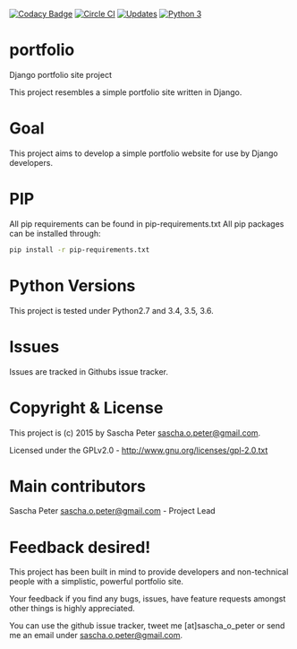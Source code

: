 [![Codacy Badge](https://api.codacy.com/project/badge/Grade/adff507bf4a54e618fbd02e04666b33c)](https://www.codacy.com/app/sascha.o.peter/portfolio?utm_source=github.com&utm_medium=referral&utm_content=Sascha-Peter/portfolio&utm_campaign=badger)
[![Circle CI](https://circleci.com/gh/Sascha-Peter/portfolio.svg?style=svg)](https://circleci.com/gh/Sascha-Peter/portfolio) [![Updates](https://pyup.io/repos/github/Sascha-Peter/portfolio/shield.svg)](https://pyup.io/repos/github/Sascha-Peter/portfolio/) [![Python 3](https://pyup.io/repos/github/Sascha-Peter/portfolio/python-3-shield.svg)](https://pyup.io/repos/github/Sascha-Peter/portfolio/)

# portfolio
Django portfolio site project

This project resembles a simple portfolio site written in Django.

# Goal
This project aims to develop a simple portfolio website for use by Django developers.

# PIP
All pip requirements can be found in pip-requirements.txt
All pip packages can be installed through:
```bash
pip install -r pip-requirements.txt
```

# Python Versions
This project is tested under Python2.7 and 3.4, 3.5, 3.6.

# Issues
Issues are tracked in Githubs issue tracker.

# Copyright & License
This project is (c) 2015 by Sascha Peter <sascha.o.peter@gmail.com>.

Licensed under the GPLv2.0 - http://www.gnu.org/licenses/gpl-2.0.txt

# Main contributors
Sascha Peter <sascha.o.peter@gmail.com> - Project Lead

# Feedback desired!
This project has been built in mind to provide developers and non-technical people
with a simplistic, powerful portfolio site.

Your feedback if you find any bugs, issues, have feature requests amongst other things
is highly appreciated.

You can use the github issue tracker, tweet me [at]sascha_o_peter or send
me an email under sascha.o.peter@gmail.com.
